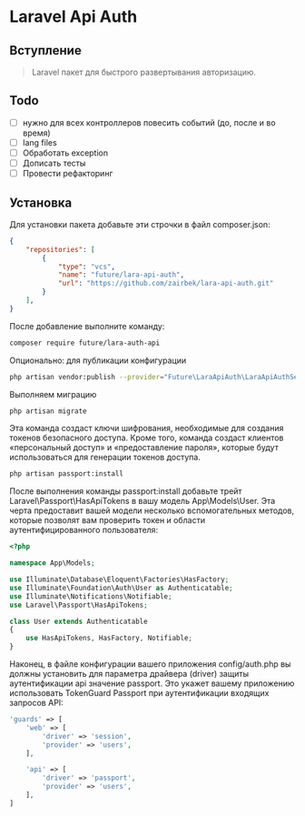 # Laravel Api Auth

## Вступление
> Laravel пакет для быстрого развертывания авторизацию.

## Todo
- [ ] нужно для всех контроллеров повесить событий (до, после и во время)
- [ ] lang files
- [ ] Обработать exception 
- [ ] Дописать тесты
- [ ] Провести рефакторинг

## Установка
Для установки пакета добавьте эти строчки в файл composer.json:
```json
{
    "repositories": [
        {
            "type": "vcs",
            "name": "future/lara-api-auth",
            "url": "https://github.com/zairbek/lara-api-auth.git"
        }
    ],
}
```
После добавление выполните команду:
```bash
composer require future/lara-auth-api
```

Опционально: для публикации конфигурации
```bash
php artisan vendor:publish --provider="Future\LaraApiAuth\LaraApiAuthServiceProvider"
```

Выполняем миграцию
```bash
php artisan migrate
```
Эта команда создаст ключи шифрования, необходимые для создания токенов безопасного доступа. 
Кроме того, команда создаст клиентов «персональный доступ» и «предоставление пароля», 
которые будут использоваться для генерации токенов доступа.
```bash
php artisan passport:install
```

После выполнения команды passport:install добавьте трейт Laravel\Passport\HasApiTokens 
в вашу модель App\Models\User. Эта черта предоставит вашей модели несколько
вспомогательных методов, которые позволят вам проверить токен
и области аутентифицированного пользователя:
```php
<?php

namespace App\Models;

use Illuminate\Database\Eloquent\Factories\HasFactory;
use Illuminate\Foundation\Auth\User as Authenticatable;
use Illuminate\Notifications\Notifiable;
use Laravel\Passport\HasApiTokens;

class User extends Authenticatable
{
    use HasApiTokens, HasFactory, Notifiable;
}
```

Наконец, в файле конфигурации вашего приложения config/auth.php 
вы должны установить для параметра драйвера (driver) защиты аутентификации api значение passport. 
Это укажет вашему приложению использовать TokenGuard Passport при аутентификации входящих запросов API:
```php
'guards' => [
    'web' => [
        'driver' => 'session',
        'provider' => 'users',
    ],

    'api' => [
        'driver' => 'passport',
        'provider' => 'users',
    ],
]
```